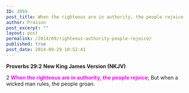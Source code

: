 ```yaml
---
ID: 2059
post_title: When the righteous are in authority, the people rejoice
author: Praison
post_excerpt: ""
layout: post
permalink: /2014/09/righteous-authority-people-rejoice/
published: true
post_date: 2014-09-29 10:52:41
---
```

<strong>Proverbs 29:2</strong>
<strong> New King James Version (NKJV)</strong>

2 <span style="color: #ff00ff;"><strong>When the righteous are in authority, the people rejoice</strong></span>;
But when a wicked man rules, the people groan.
